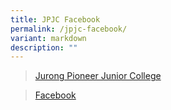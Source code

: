 ```yaml
---
title: JPJC Facebook
permalink: /jpjc-facebook/
variant: markdown
description: ""
---
```

<div id="fb-root"></div>


<div data-show-facepile="true" data-hide-cover="false" data-adapt-container-width="true" data-small-header="false" data-height="500" data-width="500" data-tabs="timeline" data-href="https://www.facebook.com/jpjc.sg" class="fb-page"><blockquote class="fb-xfbml-parse-ignore" cite="https://www.facebook.com/jpjc.sg"><a href="https://www.facebook.com/jpjc.sg">Jurong Pioneer Junior College</a></blockquote></div>


<div id="fb-root"></div>


<div data-show-facepile="true" data-hide-cover="false" data-adapt-container-width="true" data-small-header="false" data-height="" data-width="" data-tabs="timeline" data-href="https://www.facebook.com/jpjc.sg" class="fb-page"><blockquote class="fb-xfbml-parse-ignore" cite="https://www.facebook.com/jpjc.sg"><a href="https://www.facebook.com/jpjc.sg">Facebook</a></blockquote></div>